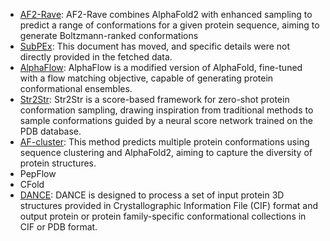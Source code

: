 - [AF2-Rave](https://github.com/tiwarylab/alphafold2rave): AF2-Rave combines AlphaFold2 with enhanced sampling to predict a range of conformations for a given protein sequence, aiming to generate Boltzmann-ranked conformations
- [SubPEx](http://durrantlab.com/subpex/): This document has moved, and specific details were not directly provided in the fetched data.
- [AlphaFlow](https://github.com/bjing2016/alphaflow): AlphaFlow is a modified version of AlphaFold, fine-tuned with a flow matching objective, capable of generating protein conformational ensembles.
- [Str2Str](https://github.com/lujiarui/Str2Str): Str2Str is a score-based framework for zero-shot protein conformation sampling, drawing inspiration from traditional methods to sample conformations guided by a neural score network trained on the PDB database.
- [AF-cluster](https://github.com/HWaymentSteele/AF_Cluster): This method predicts multiple protein conformations using sequence clustering and AlphaFold2, aiming to capture the diversity of protein structures.
- PepFlow
- CFold
- [DANCE](https://github.com/PhyloSofS-Team/DANCE): DANCE is designed to process a set of input protein 3D structures provided in Crystallographic Information File (CIF) format and output protein or protein family-specific conformational collections in CIF or PDB format.
